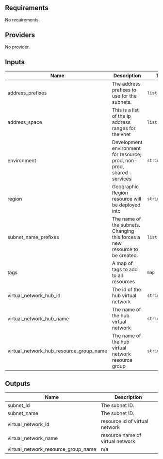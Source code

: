 ## Requirements

No requirements.

## Providers

No provider.

## Inputs

| Name | Description | Type | Default | Required |
|------|-------------|------|---------|:--------:|
| address\_prefixes | The address prefixes to use for the subnets. | `list(string)` | n/a | yes |
| address\_space | This is a list of the ip address ranges for the vnet | `list` | n/a | yes |
| environment | Development environment for resource; prod, non-prod, shared-services | `string` | n/a | yes |
| region | Geographic Region resource will be deployed into | `string` | n/a | yes |
| subnet\_name\_prefixes | The name of the subnets. Changing this forces a new resource to be created. | `list(string)` | n/a | yes |
| tags | A map of tags to add to all resources | `map` | `{}` | no |
| virtual\_network\_hub\_id | The id of the hub virtual network | `string` | n/a | yes |
| virtual\_network\_hub\_name | The name of the hub virtual network | `string` | n/a | yes |
| virtual\_network\_hub\_resource\_group\_name | The name of the hub virtual network resource group | `string` | n/a | yes |

## Outputs

| Name | Description |
|------|-------------|
| subnet\_id | The subnet ID. |
| subnet\_name | The subnet ID. |
| virtual\_network\_id | resource id of virtual network |
| virtual\_network\_name | resource name of virtual network |
| virtual\_network\_resource\_group\_name | n/a |

